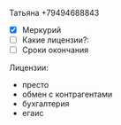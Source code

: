 Татьяна +79494688843
- [x]  Меркурий
- [ ] Какие лицензии?:
- [ ] Сроки окончания

Лицензии:
- престо
- обмен с контрагентами
- бухгалтерия
- егаис